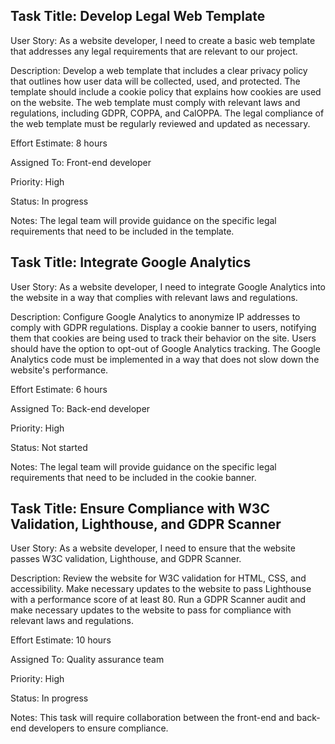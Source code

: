 ## Task Title: Develop Legal Web Template

User Story: As a website developer, I need to create a basic web template that addresses any legal requirements that are relevant to our project.

Description: Develop a web template that includes a clear privacy policy that outlines how user data will be collected, used, and protected. The template should include a cookie policy that explains how cookies are used on the website. The web template must comply with relevant laws and regulations, including GDPR, COPPA, and CalOPPA. The legal compliance of the web template must be regularly reviewed and updated as necessary.

Effort Estimate: 8 hours

Assigned To: Front-end developer

Priority: High

Status: In progress

Notes: The legal team will provide guidance on the specific legal requirements that need to be included in the template.

## Task Title: Integrate Google Analytics

User Story: As a website developer, I need to integrate Google Analytics into the website in a way that complies with relevant laws and regulations.

Description: Configure Google Analytics to anonymize IP addresses to comply with GDPR regulations. Display a cookie banner to users, notifying them that cookies are being used to track their behavior on the site. Users should have the option to opt-out of Google Analytics tracking. The Google Analytics code must be implemented in a way that does not slow down the website's performance.

Effort Estimate: 6 hours

Assigned To: Back-end developer

Priority: High

Status: Not started

Notes: The legal team will provide guidance on the specific legal requirements that need to be included in the cookie banner.

## Task Title: Ensure Compliance with W3C Validation, Lighthouse, and GDPR Scanner

User Story: As a website developer, I need to ensure that the website passes W3C validation, Lighthouse, and GDPR Scanner.

Description: Review the website for W3C validation for HTML, CSS, and accessibility. Make necessary updates to the website to pass Lighthouse with a performance score of at least 80. Run a GDPR Scanner audit and make necessary updates to the website to pass for compliance with relevant laws and regulations.

Effort Estimate: 10 hours

Assigned To: Quality assurance team

Priority: High

Status: In progress

Notes: This task will require collaboration between the front-end and back-end developers to ensure compliance.